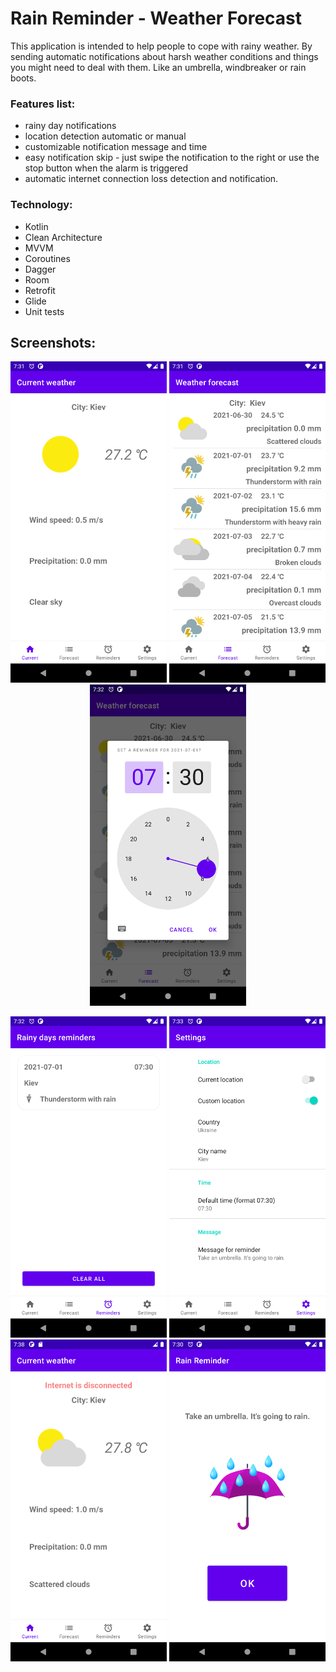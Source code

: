 # Rain Reminder - Weather Forecast 

This application is intended to help people to cope with rainy weather. 
By sending automatic notifications about harsh weather conditions and things you might need to deal with them.
Like an umbrella, windbreaker or rain boots.

### Features list:
- rainy day notifications
- location detection automatic or manual
- customizable notification message and time
- easy notification skip - just swipe the notification to the right or use the stop button when the alarm is triggered
- automatic internet connection loss detection and notification.

### Technology:
- Kotlin
- Clean Architecture
- MVVM
- Coroutines
- Dagger
- Room
- Retrofit
- Glide
- Unit tests

## Screenshots:
<p align="center">
<img src="docs/1.png" width="250">
<img src="docs/2.png" width="250">
<img src="docs/3.png" width="250">
 </p>
 
<p align="center">
<img src="docs/4.png" width="250">
<img src="docs/5.png" width="250">
<img src="docs/6_Internet_is_disconnected.png" width="250">
<img src="docs/7.png" width="250">
</p>

